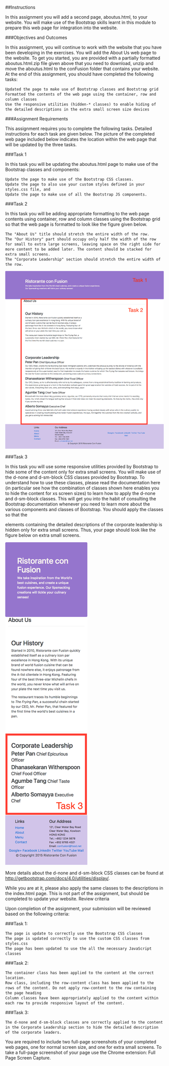 ##Instructions 

In this assignment you will add a second page, aboutus.html, to your website. You will make use of the Bootstrap skills learnt in this module to prepare this web page for integration into the website.

###Objectives and Outcomes

In this assignment, you will continue to work with the website that you have been developing in the exercises. You will add the About Us web page to the website. To get you started, you are provided with a partially formatted aboutus.html.zip file given above that you need to download, unzip and move the aboutus.html to the conFusion folder that contains your website. At the end of this assignment, you should have completed the following tasks:

    Updated the page to make use of Bootstrap classes and Bootstrap grid
    Formatted the contents of the web page using the container, row and column classes
    Use the responsive utilities (hidden-* classes) to enable hiding of the detailed descriptions in the extra small screen size devices

###Assignment Requirements

This assignment requires you to complete the following tasks. Detailed instructions for each task are given below. The picture of the completed web page included below indicates the location within the web page that will be updated by the three tasks.

###Task 1

In this task you will be updating the aboutus.html page to make use of the Bootstrap classes and components:

    Update the page to make use of the Bootstrap CSS classes.
    Update the page to also use your custom styles defined in your styles.css file, and
    Update the page to make use of all the Bootstrap JS components.

###Task 2

In this task you will be adding appropriate formatting to the web page contents using container, row and column classes using the Bootstrap grid so that the web page is formatted to look like the figure given below. 

    The "About Us" title should stretch the entire width of the row. 
    The "Our History" part should occupy only half the width of the row for small to extra large screens, leaving space on the right side for more content to be added later. The content should be stacked for extra small screens.
    The "Corporate Leadership" section should stretch the entire width of the row.
    
![task1_2](images/task1_2.png)

###Task 3

In this task you will use some responsive utilities provided by Bootstrap to hide some of the content only for extra small screens. You will make use of the d-none and d-sm-block CSS classes provided by Bootstrap. To understand how to use these classes, please read the documentation here (in particular see how the combination of classes shown here enables you to hide the content for xs screen sizes) to learn how to apply the d-none and d-sm-block classes. This will get you into the habit of consulting the Bootstrap documentation whenever you need to learn more about the various components and classes of Bootstrap. You should apply the classes so that the <p> elements containing the detailed descriptions of the corporate leadership is hidden only for extra small screens. Thus, your page should look like the figure below on extra small screens.

![task3](images/task3.png)

More details about the d-none and d-sm-block CSS  classes can be found at http://getbootstrap.com/docs/4.0/utilities/display/.

While you are at it, please also apply the same classes to the descriptions in the index.html page. This is not part of the assignment, but should be completed to update your website.
Review criteria

Upon completion of the assignment, your submission will be reviewed based on the following criteria:

###Task 1:

    The page is update to correctly use the Bootstrap CSS classes
    The page is updated correctly to use the custom CSS classes from styles.css
    The page has been updated to use the all the necessary JavaScript classes

###Task 2:

    The container class has been applied to the content at the correct location.
    Row class, including the row-content class has been applied to the rows of the content. Do not apply row-content to the row containing the page heading
    Column classes have been appropriately applied to the content within each row to provide responsive layout of the content.

###Task 3:

    The d-none and d-sm-block classes are correctly applied to the content in the Corporate Leadership section to hide the detailed description of the corporate leaders.

You are required to include two full-page screenshots of your completed web pages, one for normal screen size, and one for extra small screens. To take a full-page screenshot of your page use the Chrome extension: Full Page Screen Capture.